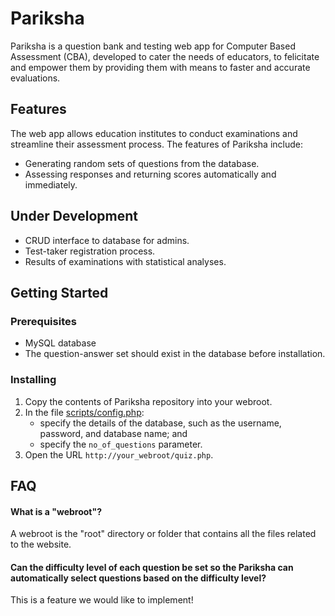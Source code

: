 # Pariksha
Pariksha is a question bank and testing web app for Computer Based Assessment (CBA), developed to cater the needs of educators, to felicitate and empower them by providing them with means to faster and accurate evaluations.

## Features
The web app allows education institutes to conduct examinations and streamline their assessment process. The features of Pariksha include:
* Generating random sets of questions from the database.
* Assessing responses and returning scores automatically and immediately.

## Under Development  
* CRUD interface to database for admins.
* Test-taker registration process.
* Results of examinations with statistical analyses.

## Getting Started
### Prerequisites
* MySQL database
* The question-answer set should exist in the database before installation.

### Installing
1. Copy the contents of Pariksha repository into your webroot.
2. In the file [scripts/config.php](https://github.com/klbm9999/Pariksha/blob/master/scripts/config.php):
   * specify the details of the database, such as the username, password, and database name; and
   * specify the `no_of_questions` parameter.
3. Open the URL `http://your_webroot/quiz.php`.

## FAQ
#### What is a "webroot"?
A webroot is the "root" directory or folder that contains all the files related to the website. 

#### Can the difficulty level of each question be set so the Pariksha can automatically select questions based on the difficulty level?
This is a feature we would like to implement!
